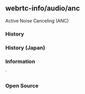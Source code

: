 ## webrtc-info/audio/anc
Active Noise Canceling (ANC)

### History


### History (Japan)


### Information
`

### Open Source






